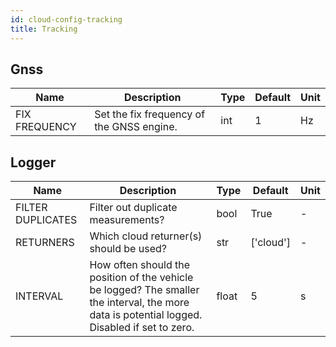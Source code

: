 ```yaml
---
id: cloud-config-tracking
title: Tracking
---
```


## Gnss

| Name | Description | Type | Default | Unit |
| ------ | ------ | ------ | ------ | ------ |
| FIX FREQUENCY | Set the fix frequency of the GNSS engine. | int | 1 | Hz |

## Logger

| Name | Description | Type | Default | Unit |
| ------ | ------ | ------ | ------ | ------ |
| FILTER DUPLICATES | Filter out duplicate measurements? | bool | True | - |
| RETURNERS | Which cloud returner(s) should be used? | str | ['cloud'] | - |
| INTERVAL | How often should the position of the vehicle be logged? The smaller the interval, the more data is potential logged. Disabled if set to zero. | float | 5 | s |
